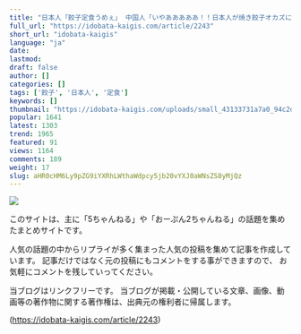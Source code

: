 ```yaml
---
title: "日本人「餃子定食うめぇ」 中国人「いやあああああ！！日本人が焼き餃子オカズにご飯食べてるうううう」"
full_url: "https://idobata-kaigis.com/article/2243"
short_url: "idobata-kaigis"
language: "ja"
date: 
lastmod: 
draft: false
author: []
categories: []
tags: ['餃子', '日本人', '定食']
keywords: []
thumbnail: "https://idobata-kaigis.com/uploads/small_43133731a7a0_94c2d216a0.jpg"
popular: 1641
latest: 1303
trend: 1965
featured: 91
views: 1164
comments: 189
weight: 17
slug: aHR0cHM6Ly9pZG9iYXRhLWthaWdpcy5jb20vYXJ0aWNsZS8yMjQz
---
```


![](https://idobata-kaigis.com/uploads/small_43133731a7a0_94c2d216a0.jpg)

<div><p class=''>このサイトは、主に「5ちゃんねる」や「おーぷん2ちゃんねる」の話題を集めたまとめサイトです。</p><p>人気の話題の中からリプライが多く集まった人気の投稿を集めて記事を作成しています。 記事だけではなく元の投稿にもコメントをする事ができますので、 お気軽にコメントを残していってください。</p><p class=''>当ブログはリンクフリーです。 当ブログが掲載・公開している文章、画像、動画等の著作物に関する著作権は、出典元の権利者に帰属します。</p></div>

(https://idobata-kaigis.com/article/2243)
